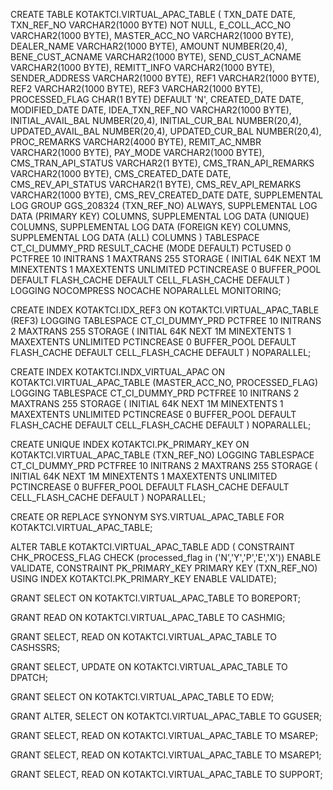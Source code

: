 CREATE TABLE KOTAKTCI.VIRTUAL_APAC_TABLE
(
  TXN_DATE              DATE,
  TXN_REF_NO            VARCHAR2(1000 BYTE)     NOT NULL,
  E_COLL_ACC_NO         VARCHAR2(1000 BYTE),
  MASTER_ACC_NO         VARCHAR2(1000 BYTE),
  DEALER_NAME           VARCHAR2(1000 BYTE),
  AMOUNT                NUMBER(20,4),
  BENE_CUST_ACNAME      VARCHAR2(1000 BYTE),
  SEND_CUST_ACNAME      VARCHAR2(1000 BYTE),
  REMITT_INFO           VARCHAR2(1000 BYTE),
  SENDER_ADDRESS        VARCHAR2(1000 BYTE),
  REF1                  VARCHAR2(1000 BYTE),
  REF2                  VARCHAR2(1000 BYTE),
  REF3                  VARCHAR2(1000 BYTE),
  PROCESSED_FLAG        CHAR(1 BYTE)            DEFAULT 'N',
  CREATED_DATE          DATE,
  MODIFIED_DATE         DATE,
  IDEA_TXN_REF_NO       VARCHAR2(1000 BYTE),
  INITIAL_AVAIL_BAL     NUMBER(20,4),
  INITIAL_CUR_BAL       NUMBER(20,4),
  UPDATED_AVAIL_BAL     NUMBER(20,4),
  UPDATED_CUR_BAL       NUMBER(20,4),
  PROC_REMARKS          VARCHAR2(4000 BYTE),
  REMIT_AC_NMBR         VARCHAR2(1000 BYTE),
  PAY_MODE              VARCHAR2(1000 BYTE),
  CMS_TRAN_API_STATUS   VARCHAR2(1 BYTE),
  CMS_TRAN_API_REMARKS  VARCHAR2(1000 BYTE),
  CMS_CREATED_DATE      DATE,
  CMS_REV_API_STATUS    VARCHAR2(1 BYTE),
  CMS_REV_API_REMARKS   VARCHAR2(1000 BYTE),
  CMS_REV_CREATED_DATE  DATE,
  SUPPLEMENTAL LOG GROUP GGS_208324 (TXN_REF_NO) ALWAYS,
  SUPPLEMENTAL LOG DATA (PRIMARY KEY) COLUMNS,
  SUPPLEMENTAL LOG DATA (UNIQUE) COLUMNS,
  SUPPLEMENTAL LOG DATA (FOREIGN KEY) COLUMNS,
  SUPPLEMENTAL LOG DATA (ALL) COLUMNS
)
TABLESPACE CT_CI_DUMMY_PRD
RESULT_CACHE (MODE DEFAULT)
PCTUSED    0
PCTFREE    10
INITRANS   1
MAXTRANS   255
STORAGE    (
            INITIAL          64K
            NEXT             1M
            MINEXTENTS       1
            MAXEXTENTS       UNLIMITED
            PCTINCREASE      0
            BUFFER_POOL      DEFAULT
            FLASH_CACHE      DEFAULT
            CELL_FLASH_CACHE DEFAULT
           )
LOGGING 
NOCOMPRESS 
NOCACHE
NOPARALLEL
MONITORING;


CREATE INDEX KOTAKTCI.IDX_REF3 ON KOTAKTCI.VIRTUAL_APAC_TABLE
(REF3)
LOGGING
TABLESPACE CT_CI_DUMMY_PRD
PCTFREE    10
INITRANS   2
MAXTRANS   255
STORAGE    (
            INITIAL          64K
            NEXT             1M
            MINEXTENTS       1
            MAXEXTENTS       UNLIMITED
            PCTINCREASE      0
            BUFFER_POOL      DEFAULT
            FLASH_CACHE      DEFAULT
            CELL_FLASH_CACHE DEFAULT
           )
NOPARALLEL;


CREATE INDEX KOTAKTCI.INDX_VIRTUAL_APAC ON KOTAKTCI.VIRTUAL_APAC_TABLE
(MASTER_ACC_NO, PROCESSED_FLAG)
LOGGING
TABLESPACE CT_CI_DUMMY_PRD
PCTFREE    10
INITRANS   2
MAXTRANS   255
STORAGE    (
            INITIAL          64K
            NEXT             1M
            MINEXTENTS       1
            MAXEXTENTS       UNLIMITED
            PCTINCREASE      0
            BUFFER_POOL      DEFAULT
            FLASH_CACHE      DEFAULT
            CELL_FLASH_CACHE DEFAULT
           )
NOPARALLEL;


CREATE UNIQUE INDEX KOTAKTCI.PK_PRIMARY_KEY ON KOTAKTCI.VIRTUAL_APAC_TABLE
(TXN_REF_NO)
LOGGING
TABLESPACE CT_CI_DUMMY_PRD
PCTFREE    10
INITRANS   2
MAXTRANS   255
STORAGE    (
            INITIAL          64K
            NEXT             1M
            MINEXTENTS       1
            MAXEXTENTS       UNLIMITED
            PCTINCREASE      0
            BUFFER_POOL      DEFAULT
            FLASH_CACHE      DEFAULT
            CELL_FLASH_CACHE DEFAULT
           )
NOPARALLEL;


CREATE OR REPLACE SYNONYM SYS.VIRTUAL_APAC_TABLE FOR KOTAKTCI.VIRTUAL_APAC_TABLE;


ALTER TABLE KOTAKTCI.VIRTUAL_APAC_TABLE ADD (
  CONSTRAINT CHK_PROCESS_FLAG
  CHECK (processed_flag in ('N','Y','P','E','X'))
  ENABLE VALIDATE,
  CONSTRAINT PK_PRIMARY_KEY
  PRIMARY KEY
  (TXN_REF_NO)
  USING INDEX KOTAKTCI.PK_PRIMARY_KEY
  ENABLE VALIDATE);

GRANT SELECT ON KOTAKTCI.VIRTUAL_APAC_TABLE TO BOREPORT;

GRANT READ ON KOTAKTCI.VIRTUAL_APAC_TABLE TO CASHMIG;

GRANT SELECT, READ ON KOTAKTCI.VIRTUAL_APAC_TABLE TO CASHSSRS;

GRANT SELECT, UPDATE ON KOTAKTCI.VIRTUAL_APAC_TABLE TO DPATCH;

GRANT SELECT ON KOTAKTCI.VIRTUAL_APAC_TABLE TO EDW;

GRANT ALTER, SELECT ON KOTAKTCI.VIRTUAL_APAC_TABLE TO GGUSER;

GRANT SELECT, READ ON KOTAKTCI.VIRTUAL_APAC_TABLE TO MSAREP;

GRANT SELECT, READ ON KOTAKTCI.VIRTUAL_APAC_TABLE TO MSAREP1;

GRANT SELECT, READ ON KOTAKTCI.VIRTUAL_APAC_TABLE TO SUPPORT;
